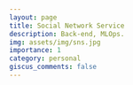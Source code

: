 ```yaml
---
layout: page
title: Social Network Service
description: Back-end, MLOps.
img: assets/img/sns.jpg
importance: 1
category: personal
giscus_comments: false
---
```

